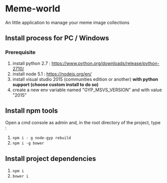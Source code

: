 # Meme-world
An little application to manage your meme image collections

## Install process for PC / Windows

### Prerequisite

1. install python 2.7 : https://www.python.org/downloads/release/python-2710/
2. install node 5.1 : https://nodejs.org/en/
3. install visual studio 2015 (communities edition or another) **with python support (choose custom install to do so)**
4. create a new env variable named "GYP_MSVS_VERSION" and with value "2015"

## Install npm tools
Open a cmd console as admin and, in the root directory of the project, type  :

1. ``` npm i - g node-gyp rebuild ```
2. ``` npm i -g bower ```


## Install project dependencies
1. ``` npm i ```
2. ``` bower i ```

